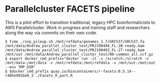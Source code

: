 # Parallelcluster FACETS pipeline 

This is a pilot effort to transition traditional, legacy HPC bioinformaticists to AWS Parallelcluster. Work in progress and training staff and researchers along the way via commits on their own code.

```
$ time ./snp_pileup.sh /mnt/refdata/genomes_1.7/GRCh37/GRCh37.fa /mnt/data/Andrew_parallel_cluster_test/PRJ190494_FL-2B-ready.bam /mnt/data/Andrew_parallel_cluster_test/PRJ190493_FL-2T-ready.bam /mnt/out /mnt/data/Andrew_parallel_cluster_test/00-common_all.vcf.gz
$ export docker_cmd_prefix="docker run -it -v /scratch:/scratch -v /mnt/data:/mnt/data -v /mnt/refdata:/mnt/refdata -v /mnt/out:/mnt/out --env TMP_DIR"
$ $docker_cmd_prefix quay.io/biocontainers/r-facets:0.5.14--r40he991be0_3 ./Facets_R_part.R
```

